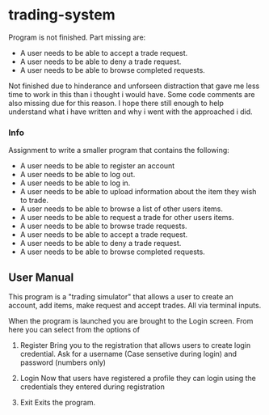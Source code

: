 # trading-system

Program is not finished. Part missing are:
- A user needs to be able to accept a trade request.
- A user needs to be able to deny a trade request.
- A user needs to be able to browse completed requests.

Not finished due to hinderance and unforseen distraction that gave me less time to work in this than i thought i would have.
Some code comments are also missing due for this reason. I hope there still enough to help understand what i have written
and why i went with the approached i did.

### Info
Assignment to write a smaller program that contains the following:
- A user needs to be able to register an account
- A user needs to be able to log out.
- A user needs to be able to log in.
- A user needs to be able to upload information about the item they wish to trade.
- A user needs to be able to browse a list of other users items.
- A user needs to be able to request a trade for other users items.
- A user needs to be able to browse trade requests.
- A user needs to be able to accept a trade request.
- A user needs to be able to deny a trade request.
- A user needs to be able to browse completed requests.

## User Manual
This program is a "trading simulator" that allows a user to create an account, add items, make request and accept trades. All via terminal inputs. 

When the program is launched you are brought to the Login screen. From here you can select from the options of
1. Register
Bring you to the registration that allows users to create login credential. Ask for a username (Case sensetive during login) and password (numbers only)

2. Login
Now that users have registered a profile they can login using the credentials they entered during registration

3. Exit
Exits the program.
